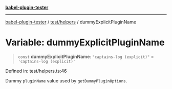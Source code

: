 [**babel-plugin-tester**](../../../README.md)

***

[babel-plugin-tester](../../../README.md) / [test/helpers](../README.md) / dummyExplicitPluginName

# Variable: dummyExplicitPluginName

> `const` **dummyExplicitPluginName**: `"captains-log (explicit)"` = `'captains-log (explicit)'`

Defined in: test/helpers.ts:46

Dummy `pluginName` value used by `getDummyPluginOptions`.
